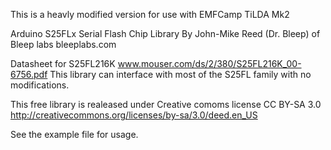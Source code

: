 This is a heavly modified version for use with EMFCamp TiLDA Mk2


Arduino S25FLx Serial Flash Chip Library
By John-Mike Reed (Dr. Bleep) of Bleep labs 
bleeplabs.com

Datasheet for S25FL216K www.mouser.com/ds/2/380/S25FL216K_00-6756.pdf
This library can interface with most of the S25FL family with no modifications. 

This free library is realeased under Creative comoms license CC BY-SA 3.0
http://creativecommons.org/licenses/by-sa/3.0/deed.en_US


See the example file for usage.
